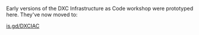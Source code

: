 Early versions of the DXC Infrastructure as Code workshop were prototyped here. They've now moved to:

[is.gd/DXCIAC](https://is.gd/DXCIAC)
